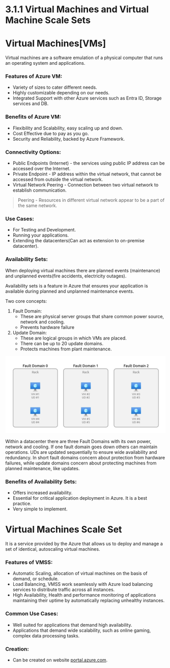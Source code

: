 # 3.1.1 Virtual Machines and Virtual Machine Scale Sets

# Virtual Machines[VMs]

Virtual machines are a software emulation of a physical computer that runs an operating system and applications.

### Features of Azure VM:

- Variety of sizes to cater different needs.
- Highly customizable depending on our needs.
- Integrated Support with other Azure services such as Entra ID, Storage services and DB.

### Benefits of Azure VM:

- Flexibility and Scalability, easy scaling up and down.
- Cost Effective due to pay as you go.
- Security and Reliability, backed by Azure Framework.

### Connectivity Options:

- Public Endpoints (Internet) - the services using public IP address can be accessed over the Internet.
- Private Endpoint - IP address within the virtual network, that cannot be accessed from outside the virtual network.
- Virtual Network Peering - Connection between two virtual network to establish communication.

> Peering - Resources in different virtual network appear to be a part of the same network.
> 

### Use Cases:

- For Testing and Development.
- Running your applications.
- Extending the datacenters(Can act as extension to on-premise datacenter).

### Availability Sets:

When deploying virtual machines there are planned events (maintenance) and unplanned events(fire accidents, electricity outages).

Availability sets is a feature in Azure that ensures your application is available during planned and unplanned maintenance events.

Two core concepts:

1. Fault Domain:
    - These are physical server groups that share common power source, network and cooling.
    - Prevents hardware failure
2. Update Domain:
    - These are logical groups in which VMs are placed.
    - There can be up to 20 update domains.
    - Protects machines from plant maintenance.

![{36AC0C06-3F72-43B7-A4CA-2DD5C5A87F5B}.png](36AC0C06-3F72-43B7-A4CA-2DD5C5A87F5B.png)

Within a datacenter there are three Fault Domains with its own power, network and cooling. If one fault domain goes down others can maintain operations. UDs are updated sequentially to ensure wide availability and redundancy. In short fault domains concern about protection from hardware failures, while update domains concern about protecting machines from planned maintenance, like updates.  

### Benefits of Availability Sets:

- Offers increased availability.
- Essential for critical application deployment in Azure. It is a best practice.
- Very simple to implement.

# Virtual Machines Scale Set

It is a service provided by the Azure that allows us to deploy and manage a set of identical, autoscaling virtual machines.

### Features of VMSS:

- Automatic Scaling, allocation of virtual machines on the basis of demand, or schedule.
- Load Balancing, VMSS work seamlessly with Azure load balancing services to distribute traffic across all instances.
- High Availability, Health and performance monitoring of applications maintaining their uptime by automatically replacing unhealthy instances.

### Common Use Cases:

- Well suited for applications that demand high availability.
- Applications that demand wide scalability, such as online gaming, complex data processing tasks.

### Creation:

- Can be created on website [portal.azure.com](http://portal.azure.com).